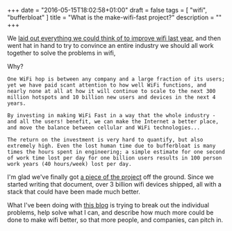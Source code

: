 +++
date = "2016-05-15T18:02:58+01:00"
draft = false
tags = [ "wifi", "bufferbloat" ]
title = "What is the make-wifi-fast project?"
description = ""
+++

We [laid out everything we could think of to improve wifi last year](https://docs.google.com/document/d/1Se36svYE1Uzpppe1HWnEyat_sAGghB3kE285LElJBW4/edit#heading=h.3ankl68j6jjo), and then went hat in hand to try to convince an entire industry we should all work together to solve the problems in wifi,

Why?

```
One WiFi hop is between any company and a large fraction of its users; yet we have paid scant attention to how well WiFi functions, and nearly none at all at how it will continue to scale to the next 300 million hotspots and 10 billion new users and devices in the next 4 years.
```

```
By investing in making WiFi Fast in a way that the whole industry - and all the users! benefit, we can make the Internet a better place, and move the balance between cellular and WiFi technologies...

The return on the investment is very hard to quantify, but also extremely high. Even the lost human time due to bufferbloat is many times the hours spent in engineering; a simple estimate for one second of work time lost per day for one billion users results in 100 person work years (40 hours/week) lost per day.
```

I'm glad we've finally got [a piece of the project](/tags/wifi) off the ground. Since we started writing that document, over 3 billion wifi devices shipped,
all with a stack that could have been made much better.

What I've been doing with [this blog](/post/) is trying to break out 
the individual problems, help solve what I can, and describe how much more
could be done to make wifi better, so that more people, and companies,
can pitch in.

